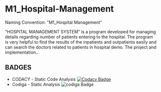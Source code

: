 # M1_Hospital-Management
Naming Convention: "M1_Hospital Management"

"HOSPITAL MANAGEMENT SYSTEM” is a program developed for managing details regarding number of patients entering to the hospital. The program is very helpful to find the results of the inpatients and outpatients easily and can search the doctors related to patients in hospital demo. The project and implementation…
## BADGES
*   CODACY - Static Code Analysis [![Codacy Badge](https://app.codacy.com/project/badge/Grade/fba8b11537d149e1a48e2155376f59c0)](https://www.codacy.com/gh/MDHIVAKAR/M1_Hospital-Management/dashboard?utm_source=github.com&amp;utm_medium=referral&amp;utm_content=MDHIVAKAR/M1_Hospital-Management&amp;utm_campaign=Badge_Grade) 
*   Codiga - Static Analysis ![codiga Badge](https://api.codiga.io/project/32330/score/svg)
